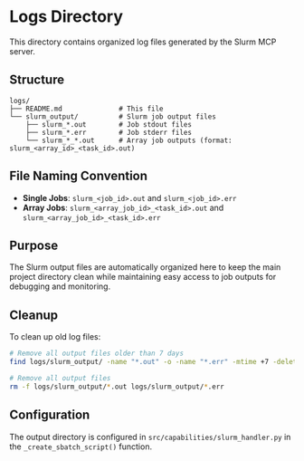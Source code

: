 # Logs Directory

This directory contains organized log files generated by the Slurm MCP server.

## Structure

```
logs/
├── README.md              # This file
└── slurm_output/          # Slurm job output files
    ├── slurm_*.out        # Job stdout files
    ├── slurm_*.err        # Job stderr files
    └── slurm_*_*.out      # Array job outputs (format: slurm_<array_id>_<task_id>.out)
```

## File Naming Convention

- **Single Jobs**: `slurm_<job_id>.out` and `slurm_<job_id>.err`
- **Array Jobs**: `slurm_<array_job_id>_<task_id>.out` and `slurm_<array_job_id>_<task_id>.err`

## Purpose

The Slurm output files are automatically organized here to keep the main project directory clean while maintaining easy access to job outputs for debugging and monitoring.

## Cleanup

To clean up old log files:

```bash
# Remove all output files older than 7 days
find logs/slurm_output/ -name "*.out" -o -name "*.err" -mtime +7 -delete

# Remove all output files
rm -f logs/slurm_output/*.out logs/slurm_output/*.err
```

## Configuration

The output directory is configured in `src/capabilities/slurm_handler.py` in the `_create_sbatch_script()` function.
